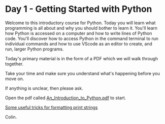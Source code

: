 # Day 1 - Getting Started with Python

Welcome to this introductory course for Python. Today you will learn what programming is all about and why you should bother to learn it. You'll learn how Python is accessed on a computer and how to write lines of Python code. 
You'll discover how to access Python in the command terminal to run individual commands and how to use VScode as an editor to create, and run, larger Python programs.

Today's primary material is in the form of a PDF which we will walk through together.

Take your time and make sure you understand what's happening before you move on.

If anything is unclear, then please ask.

Open the pdf called [An_Introduction_to_Python.pdf](https://github.com/cap508/SAINTS-Bootcamp/blob/main/Day1/An_Introduction_to_Python.pdf) to start.

[Some useful tricks for formatting print strings](https://www.youtube.com/watch?v=EoNOWVYKyo0&authuser=0)


Colin.
